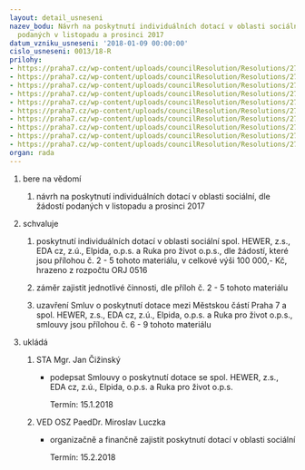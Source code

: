 ```yaml
---
layout: detail_usneseni
nazev_bodu: Návrh na poskytnutí individuálních dotací v oblasti sociální, dle žádostí
  podaných v listopadu a prosinci 2017
datum_vzniku_usneseni: '2018-01-09 00:00:00'
cislo_usneseni: 0013/18-R
prilohy:
- https://praha7.cz/wp-content/uploads/councilResolution/Resolutions/27094/export/duvodovazprava_individualnidotace012018~314049.docx
- https://praha7.cz/wp-content/uploads/councilResolution/Resolutions/27094/export/HEWER_2018~314048.pdf
- https://praha7.cz/wp-content/uploads/councilResolution/Resolutions/27094/export/EDA_2018~314047.pdf
- https://praha7.cz/wp-content/uploads/councilResolution/Resolutions/27094/export/Elpida_2018~314046.pdf
- https://praha7.cz/wp-content/uploads/councilResolution/Resolutions/27094/export/Rukaprozivot_2018~314045.pdf
- https://praha7.cz/wp-content/uploads/councilResolution/Resolutions/27094/export/Smlouvaoposkytnutiindividualnidotace_HEWER2018~314044.doc
- https://praha7.cz/wp-content/uploads/councilResolution/Resolutions/27094/export/Smlouvaoposkytnutiindividualnidotace_EDA2018~314043.doc
- https://praha7.cz/wp-content/uploads/councilResolution/Resolutions/27094/export/Smlouvaoposkytnutiindividualnidotace_Elpida2018~314042.doc
- https://praha7.cz/wp-content/uploads/councilResolution/Resolutions/27094/export/Smlouvaoposkytnutiindividualnidotace_Rukaprozivot2018~314041.doc
- https://praha7.cz/wp-content/uploads/councilResolution/Resolutions/27094/export/export~314556.pdf
organ: rada
---
```

<ol id="urzList" class="urzList_view"><li class="urzClass1" id=""><span name="1">bere na vědomí</span><ol class="urzOlClass decimal "><li class="urzClass2" id="" style="text-align: left;"><span><p>návrh na poskytnutí individuálních dotací v oblasti sociální, dle žádostí podaných v listopadu a prosinci 2017</p></span></li></ol></li><li class="urzClass1" id=""><span name="24">schvaluje</span><ol class="urzOlClass decimal "><li class="urzClass2" id="" style="text-align: left;"><span><p>poskytnutí individuálních dotací v oblasti sociální spol. HEWER, z.s., EDA cz, z.ú., Elpida, o.p.s. a Ruka pro život o.p.s., dle žádostí, které jsou přílohou č. 2 - 5 tohoto materiálu, v celkové výši 100 000,- Kč, hrazeno z rozpočtu ORJ 0516</p></span></li><li class="urzClass2" id="" style="text-align: left;"><span><p>záměr zajistit jednotlivé činnosti, dle příloh č. 2 - 5 tohoto materiálu</p></span></li><li class="urzClass2" id="" style="text-align: left;"><span><p>uzavření Smluv o poskytnutí dotace mezi Městskou částí Praha 7 a spol. HEWER, z.s., EDA cz, z.ú., Elpida, o.p.s. a Ruka pro život o.p.s., smlouvy jsou přílohou č. 6 - 9 tohoto materiálu<br></p></span></li></ol></li><li class="urzClass1" id="urzUkoly"><span name="1">ukládá</span><ol class="urzOlClass"><li class="urzClass2"><span><p>STA Mgr. Jan Čižinský</p></span><ul class="urzUlClass"><li class="urzClass3"><span><p>podepsat Smlouvy o poskytnutí dotace se spol. HEWER, z.s., EDA cz, z.ú., Elpida, o.p.s. a Ruka pro život o.p.s.</p></span><span class="urzUkolTermin">  Termín:&nbsp;15.1.2018</span></li></ul></li><li class="urzClass2"><span><p>VED OSZ PaedDr. Miroslav Luczka</p></span><ul class="urzUlClass"><li class="urzClass3"><span><p>organizačně a finančně zajistit poskytnutí dotací v oblasti sociální</p></span><span class="urzUkolTermin">  Termín:&nbsp;15.2.2018</span></li></ul></li></ol></li></ol>